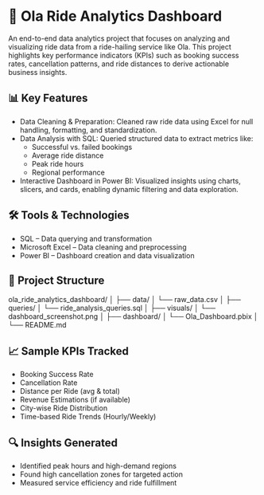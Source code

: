 # 🚖 Ola Ride Analytics Dashboard

An end-to-end data analytics project that focuses on analyzing and visualizing ride data from a ride-hailing service like Ola. This project highlights key performance indicators (KPIs) such as booking success rates, cancellation patterns, and ride distances to derive actionable business insights.

## 📊 Key Features

- Data Cleaning & Preparation: Cleaned raw ride data using Excel for null handling, formatting, and standardization.
- Data Analysis with SQL: Queried structured data to extract metrics like:
  - Successful vs. failed bookings
  - Average ride distance
  - Peak ride hours
  - Regional performance
- Interactive Dashboard in Power BI: Visualized insights using charts, slicers, and cards, enabling dynamic filtering and data exploration.

## 🛠 Tools & Technologies

- SQL – Data querying and transformation
- Microsoft Excel – Data cleaning and preprocessing
- Power BI – Dashboard creation and data visualization

## 📁 Project Structure

ola_ride_analytics_dashboard/
│
├── data/
│ └── raw_data.csv
│
├── queries/
│ └── ride_analysis_queries.sql
│
├── visuals/
│ └── dashboard_screenshot.png
│
├── dashboard/
│ └── Ola_Dashboard.pbix
│
└── README.md


## 📈 Sample KPIs Tracked

- Booking Success Rate
- Cancellation Rate
- Distance per Ride (avg & total)
- Revenue Estimations (if available)
- City-wise Ride Distribution
- Time-based Ride Trends (Hourly/Weekly)

## 🔍 Insights Generated

- Identified peak hours and high-demand regions
- Found high cancellation zones for targeted action
- Measured service efficiency and ride fulfillment
